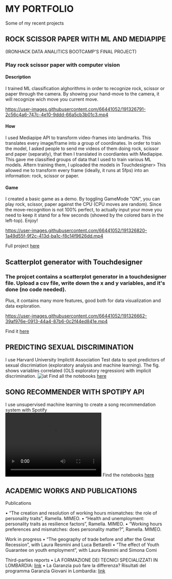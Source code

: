 # MY PORTFOLIO
Some of my recent projects 

## ROCK SCISSOR PAPER WITH ML AND MEDIAPIPE 
(IRONHACK DATA ANALITICS BOOTCAMP'S FINAL PROJECT)
### Play rock scissor paper with computer vision
#### Description
I trained ML classification alghorithms in order to recognize rock, scissor or paper through the camera. By showing your hand-move to the camera, it will recognize wich move you current move. 

https://user-images.githubusercontent.com/66441052/191326791-2c56c4a6-747c-4e10-9ddd-66a5cb3b01c3.mp4


#### How 
I used Mediapipe API to transform video-frames into landmarks. This translates every image/frame into a group of coordinates. In order to train the model, I asked people to send me videos of them doing rock, scissor and paper (separatly), that then I translated in coordiantes with Mediapipe. This gave me classified groups of data that I used to train various ML models. Aftern training them, I uploaded the models in Touchdesigner> This allowed me to transform every frame (ideally, it runs at 5fps) into an information: rock, scissor or paper.

#### Game
I created a basic game as a demo. By toggling GameMode "ON", you can play rock, scissor, paper against the CPU (CPU moves are random). Since the move-recognition is not 100% perfect, to actually input your move you need to keep it stand for a few seconds (showed by the colored bars in the left-top). 
Enjoy!

https://user-images.githubusercontent.com/66441052/191326820-1a49d55f-9f2c-413d-ba1c-f8c14f9626dd.mp4

Full project [here](https://github.com/tommella90/Rock-Scissor-Paper-move-recognition)


## Scatterplot generator with Touchdesigner
### The projcet contains a scatterplot generator in a touchdesigner file. Upload a csv file, write down the x and y variables, and it's done (no code needed). 
Plus, it contains many more features, good both for data visualization and data exploration. 

https://user-images.githubusercontent.com/66441052/191326662-39af976e-0913-44a4-87b6-0c2f44ed841e.mp4

Find it [here](https://github.com/tommella90/Scatterplot-generator-Touchdesigner)
 
## PREDICTING SEXUAL DISCRIMINATION 
I use Harvard University Implictit Association Test data to spot predictors of sexual discrimiation (exploratory analysis and machine learning). The fig. shows variables correlated (OLS exploratory regression) with implicit discrimination. 
![iat](https://user-images.githubusercontent.com/66441052/190933239-2138148c-28d9-4ffa-a0c4-aa139a63c7c4.png)
Find all the notebooks [here](https://github.com/tommella90/Predicting-sexual-discrimination)


## SONG RECOMMENDER WITH SPOTIPY API
I use unsupervised machine learning to create a song recommendation system with Spotify        
<video src="https://user-images.githubusercontent.com/66441052/190932717-a2cc9244-8fab-458a-b40f-00dba5cf0743.mp4" width="300" height="200">
</video>
Find the notebooks [here](https://github.com/tommella90/SongRecommender)


## ACADEMIC WORKS AND PUBLICATIONS 
Publications

•	“The creation and resolution of working hours mismatches: the role of personality traits”, Ramella. MIMEO.
•	“Health and unemployment: personality traits as resilience factors”, Ramella. MIMEO.
•	“Working hours preferences and mismatches: does personality matter?”, Ramella. MIMEO.

Work in progress
•	“The geography of trade before and after the Great Recession”, with Laura Resmini and Luca Bettarelli
•	“The effect of Youth Guarantee on youth employment”, with Laura Resmini and Simona Comi

Third-parties reports 
• LA FORMAZIONE DEI TECNICI SPECIALIZZATI IN LOMBARDIA: [link](https://www.consiglio.regione.lombardia.it/wps/wcm/connect/53d1bc0c-bce1-47fb-9b80-c0f442d4209c/MV_23_ITS_Rapporto_finale_28apr2021.pdf?MOD=AJPERES&CACHEID=ROOTWORKSPACE-53d1bc0c-bce1-47fb-9b80-c0f442d4209c-nB5MPt5)
• La Garanzia può fare la differenza? Risultati del programma Garanzia Giovani in Lombardia: [link](https://www.consiglio.regione.lombardia.it/wps/wcm/connect/0139ff5a-66f2-4c00-a169-d408ce2755bc/MV_27_GaranziaGiovani_RapportoFinale_17mag2022.pdf?MOD=AJPERES&CACHEID=ROOTWORKSPACE-0139ff5a-66f2-4c00-a169-d408ce2755bc-o5I9Cqb)



